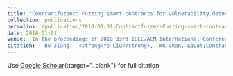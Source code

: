 ```yaml
---
title: "Contractfuzzer: Fuzzing smart contracts for vulnerability detection"
collection: publications
permalink: /publication/2018-01-01-Contractfuzzer-Fuzzing-smart-contracts-for-vulnerability-detection
date: 2018-01-01
venue: 'In the proceedings of 2018 33rd IEEE/ACM International Conference on Automated Software Engineering (ASE)'
citation: ' Bo Jiang,  <strong>Ye Liu</strong>,  WK Chan, &quot;Contractfuzzer: Fuzzing smart contracts for vulnerability detection.&quot; In the proceedings of 2018 33rd IEEE/ACM International Conference on Automated Software Engineering (ASE), 2018.'
---
```

Use [Google Scholar](https://scholar.google.com/scholar?q=Contractfuzzer:+Fuzzing+smart+contracts+for+vulnerability+detection){:target="_blank"} for full citation